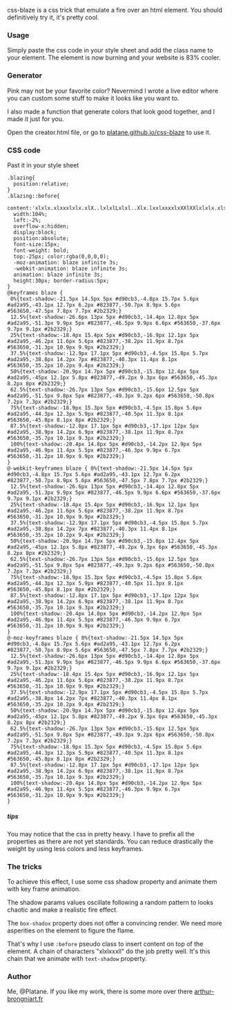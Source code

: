 css-blaze is a css trick that emulate a fire over an html element. You should definitively try it, it's pretty cool.


### Usage

Simply paste the css code in your style sheet and add the class name to your element. The element is now burning and your website is 83% cooler.

### Generator

Pink may not be your favorite color? Nevermind I wrote a live editor where you can custom some stuff to make it looks like you want to.

I also made a function that generate colors that look good together, and I made it just for you.

Open the creator.html file, or go to [platane.github.io/css-blaze](http://platane.github.io/css-blaze) to use it.

### CSS code

Past it in your style sheet 

```
.blazing{
  position:relative;
}
.blazing::before{ 
  content:'xlxlx.xlxxxlxlx.xlX..lxlxlLxlxl..Xlx.lxxlxxxxlxXXlXXlxlxlx.xlx.xlxxx.xxlxlx.xlX..lxlxlLxlxl..Xlx.lxxlxxxxlxXXlXXlx.x.xlxxlxx.X.xxlxxlxxlllxxlxlxlxlxlx.xlxxxlxlx.xlX..lxlxlLxlxl..Xlx.lxxlxxxxlxXXlXXlxlxlx.xlx.xlxxx.xxlxlx.xlX..lxlxlLxlxl..Xlx.lxxlxxxxlxXXlXXlx.x.xlxxlxx.X.xxlxxlxxlllxxlxlxlxlxlx.xlxxxlxlx.xlX..lxlxlLxllxxlxxxxlxXXlXXlxlxlx.xlx.xlxxx.xxlxlx.xlX..xlLxlxl..Xlx.lxxlxxxxlxXXlXXlx.x.xlxxlxx.X.xxlxxlxxlllxxlxlxl';
  width:104%;
  left:-2%;
  overflow-x:hidden;
  display:block;
  position:absolute;
  font-size:15px;
  font-weight: bold;
  top:-25px; color:rgba(0,0,0,0);
  -moz-animation: blaze infinite 3s;
  -webkit-animation: blaze infinite 3s;
  animation: blaze infinite 3s;
  height:30px; border-radius:5px;
} 
@keyframes blaze { 
 0%{text-shadow:-21.5px 14.5px 5px #d90cb3,-4.8px 15.7px 5.6px #ad2a95,-43.1px 12.7px 6.2px #823877,-50.7px 8.9px 5.6px #563650,-47.5px 7.8px 7.7px #2b2329;}
 12.5%{text-shadow:-26.6px 13px 5px #d90cb3,-14.4px 12.8px 5px #ad2a95,-51.3px 9.9px 5px #823877,-46.5px 9.9px 6.6px #563650,-37.6px 9.7px 9.1px #2b2329;}
 25%{text-shadow:-18.4px 15.4px 5px #d90cb3,-16.9px 12.1px 5px #ad2a95,-46.2px 11.6px 5.6px #823877,-38.2px 11.9px 8.7px #563650,-31.3px 10.9px 9.9px #2b2329;}
 37.5%{text-shadow:-12.9px 17.1px 5px #d90cb3,-4.5px 15.8px 5.7px #ad2a95,-38.8px 14.2px 7px #823877,-40.3px 11.4px 8.1px #563650,-35.2px 10.2px 9.4px #2b2329;}
 50%{text-shadow:-20.9px 14.7px 5px #d90cb3,-15.8px 12.4px 5px #ad2a95,-45px 12.1px 5.8px #823877,-49.2px 9.3px 6px #563650,-45.3px 8.2px 8px #2b2329;}
 62.5%{text-shadow:-26.7px 13px 5px #d90cb3,-15.6px 12.5px 5px #ad2a95,-51.5px 9.8px 5px #823877,-49.3px 9.2px 6px #563650,-50.8px 7.2px 7.3px #2b2329;}
 75%{text-shadow:-18.9px 15.3px 5px #d90cb3,-4.5px 15.8px 5.6px #ad2a95,-44.3px 12.3px 5.9px #823877,-40.5px 11.3px 8.1px #563650,-45.8px 8.1px 8px #2b2329;}
 87.5%{text-shadow:-12.8px 17.1px 5px #d90cb3,-17.1px 12px 5px #ad2a95,-38.9px 14.2px 6.9px #823877,-38.1px 11.9px 8.7px #563650,-35.7px 10.1px 9.3px #2b2329;}
 100%{text-shadow:-20.4px 14.8px 5px #d90cb3,-14.2px 12.9px 5px #ad2a95,-46.9px 11.4px 5.5px #823877,-46.3px 9.9px 6.7px #563650,-31.2px 10.9px 9.9px #2b2329;}
}
@-webkit-keyframes blaze { 0%{text-shadow:-21.5px 14.5px 5px #d90cb3,-4.8px 15.7px 5.6px #ad2a95,-43.1px 12.7px 6.2px #823877,-50.7px 8.9px 5.6px #563650,-47.5px 7.8px 7.7px #2b2329;}
 12.5%{text-shadow:-26.6px 13px 5px #d90cb3,-14.4px 12.8px 5px #ad2a95,-51.3px 9.9px 5px #823877,-46.5px 9.9px 6.6px #563650,-37.6px 9.7px 9.1px #2b2329;}
 25%{text-shadow:-18.4px 15.4px 5px #d90cb3,-16.9px 12.1px 5px #ad2a95,-46.2px 11.6px 5.6px #823877,-38.2px 11.9px 8.7px #563650,-31.3px 10.9px 9.9px #2b2329;}
 37.5%{text-shadow:-12.9px 17.1px 5px #d90cb3,-4.5px 15.8px 5.7px #ad2a95,-38.8px 14.2px 7px #823877,-40.3px 11.4px 8.1px #563650,-35.2px 10.2px 9.4px #2b2329;}
 50%{text-shadow:-20.9px 14.7px 5px #d90cb3,-15.8px 12.4px 5px #ad2a95,-45px 12.1px 5.8px #823877,-49.2px 9.3px 6px #563650,-45.3px 8.2px 8px #2b2329;}
 62.5%{text-shadow:-26.7px 13px 5px #d90cb3,-15.6px 12.5px 5px #ad2a95,-51.5px 9.8px 5px #823877,-49.3px 9.2px 6px #563650,-50.8px 7.2px 7.3px #2b2329;}
 75%{text-shadow:-18.9px 15.3px 5px #d90cb3,-4.5px 15.8px 5.6px #ad2a95,-44.3px 12.3px 5.9px #823877,-40.5px 11.3px 8.1px #563650,-45.8px 8.1px 8px #2b2329;}
 87.5%{text-shadow:-12.8px 17.1px 5px #d90cb3,-17.1px 12px 5px #ad2a95,-38.9px 14.2px 6.9px #823877,-38.1px 11.9px 8.7px #563650,-35.7px 10.1px 9.3px #2b2329;}
 100%{text-shadow:-20.4px 14.8px 5px #d90cb3,-14.2px 12.9px 5px #ad2a95,-46.9px 11.4px 5.5px #823877,-46.3px 9.9px 6.7px #563650,-31.2px 10.9px 9.9px #2b2329;}
}
@-moz-keyframes blaze { 0%{text-shadow:-21.5px 14.5px 5px #d90cb3,-4.8px 15.7px 5.6px #ad2a95,-43.1px 12.7px 6.2px #823877,-50.7px 8.9px 5.6px #563650,-47.5px 7.8px 7.7px #2b2329;}
 12.5%{text-shadow:-26.6px 13px 5px #d90cb3,-14.4px 12.8px 5px #ad2a95,-51.3px 9.9px 5px #823877,-46.5px 9.9px 6.6px #563650,-37.6px 9.7px 9.1px #2b2329;}
 25%{text-shadow:-18.4px 15.4px 5px #d90cb3,-16.9px 12.1px 5px #ad2a95,-46.2px 11.6px 5.6px #823877,-38.2px 11.9px 8.7px #563650,-31.3px 10.9px 9.9px #2b2329;}
 37.5%{text-shadow:-12.9px 17.1px 5px #d90cb3,-4.5px 15.8px 5.7px #ad2a95,-38.8px 14.2px 7px #823877,-40.3px 11.4px 8.1px #563650,-35.2px 10.2px 9.4px #2b2329;}
 50%{text-shadow:-20.9px 14.7px 5px #d90cb3,-15.8px 12.4px 5px #ad2a95,-45px 12.1px 5.8px #823877,-49.2px 9.3px 6px #563650,-45.3px 8.2px 8px #2b2329;}
 62.5%{text-shadow:-26.7px 13px 5px #d90cb3,-15.6px 12.5px 5px #ad2a95,-51.5px 9.8px 5px #823877,-49.3px 9.2px 6px #563650,-50.8px 7.2px 7.3px #2b2329;}
 75%{text-shadow:-18.9px 15.3px 5px #d90cb3,-4.5px 15.8px 5.6px #ad2a95,-44.3px 12.3px 5.9px #823877,-40.5px 11.3px 8.1px #563650,-45.8px 8.1px 8px #2b2329;}
 87.5%{text-shadow:-12.8px 17.1px 5px #d90cb3,-17.1px 12px 5px #ad2a95,-38.9px 14.2px 6.9px #823877,-38.1px 11.9px 8.7px #563650,-35.7px 10.1px 9.3px #2b2329;}
 100%{text-shadow:-20.4px 14.8px 5px #d90cb3,-14.2px 12.9px 5px #ad2a95,-46.9px 11.4px 5.5px #823877,-46.3px 9.9px 6.7px #563650,-31.2px 10.9px 9.9px #2b2329;}
}

```

##### tips

You may notice that the css in pretty heavy. I have to prefix all the properties as there are not yet standards. You can reduce drastically the weight by using less colors and less keyframes.


### The tricks

To achieve this effect, I use some css shadow property and animate them with key frame animation.

The shadow params values oscillate following a random pattern to looks chaotic and make a realistic fire effect.

The `box-shadox` property does not offer a convincing render. We need more asperities on the element to figure the flame.

That's why I use `:before` pseudo class to insert content on top of the element. A chain of characters "xlxlxxxll" do the job pretty well. It's this chain that we animate with `text-shadow` property.


### Author

Me, @Platane.
If you like my work, there is some more over there [arthur-brongniart.fr](http://arthur-brongniart.fr)


